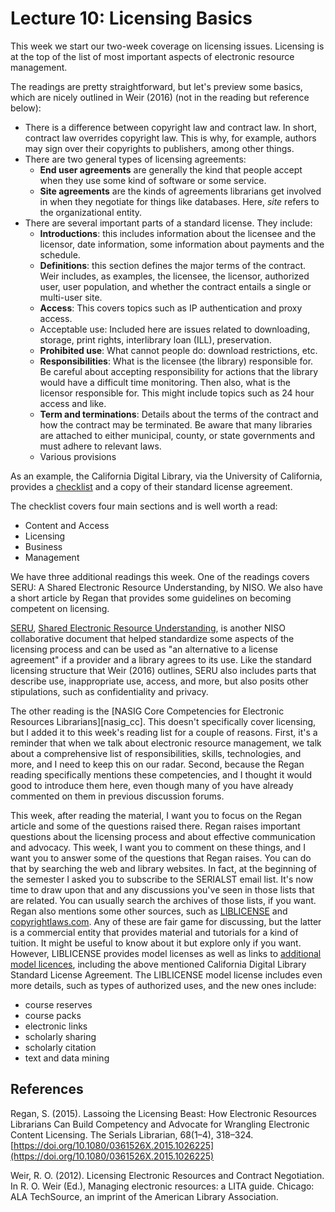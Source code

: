 # Lecture 10: Licensing Basics

This week we start our two-week coverage on licensing issues. Licensing is at
the top of the list of most important aspects of electronic resource
management.

The readings are pretty straightforward, but let's preview some basics, which
are nicely outlined in Weir (2016) (not in the reading but reference below):

* There is a difference between copyright law and contract law. In short,
  contract law overrides copyright law. This is why, for example, authors may
  sign over their copyrights to publishers, among other things.
* There are two general types of licensing agreements:
  * **End user agreements** are generally the kind that people accept when they
    use some kind of software or some service.
  * **Site agreements** are the kinds of agreements librarians get involved in
    when they negotiate for things like databases. Here, *site* refers to the
    organizational entity.
* There are several important parts of a standard license. They include:
  * **Introductions**: this includes information about the licensee and the
    licensor, date information, some information about payments and the
    schedule.
  * **Definitions**: this section defines the major terms of the contract. Weir
    includes, as examples, the licensee, the licensor, authorized user, user
    population, and whether the contract entails a single or multi-user site.
  * **Access**: This covers topics such as IP authentication and proxy access.
  * Acceptable use: Included here are issues related to downloading, storage,
    print rights, interlibrary loan (ILL), preservation.
  * **Prohibited use**: What cannot people do: download restrictions, etc.
  * **Responsibilities**: What is the licensee (the library) responsible for.
    Be careful about accepting responsibility for actions that the library
    would have a difficult time monitoring. Then also, what is the licensor
    responsible for. This might include topics such as 24 hour access and like.
  * **Term and terminations**: Details about the terms of the contract and how
    the contract may be terminated. Be aware that many libraries are attached
    to either municipal, county, or state governments and must adhere to
    relevant laws.
  * Various provisions

As an example, the California Digital Library, via the University of
California, provides a [checklist][checklist] and a copy of their standard license
agreement.

[checklist]:https://cdlib.org/resources/vendors/license-agreement-checklist/

The checklist covers four main sections and is well worth a read:

* Content and Access
* Licensing
* Business
* Management

We have three additional readings this week. One of the readings covers SERU:
A Shared Electronic Resource Understanding, by NISO. We also have a short
article by Regan that provides some guidelines on becoming competent on
licensing.

[SERU][seru2], [Shared Electronic Resource Understanding][seru3], is another NISO
collaborative document that helped standardize some aspects of the licensing
process and can be used as "an alternative to a license agreement" if
a provider and a library agrees to its use. Like the standard licensing
structure that Weir (2016) outlines, SERU also includes parts that describe
use, inappropriate use, access, and more, but also posits other stipulations,
such as confidentiality and privacy.

[seru2]:https://groups.niso.org/apps/group_public/download.php/8593/RP-7-2012_SERU.pdf
[seru3]:https://www.niso.org/standards-committees/seru

The other reading is the [NASIG Core Competencies for Electronic Resources
Librarians][nasig_cc]. This doesn't specifically cover licensing, but I added
it to this week's reading list for a couple of reasons. First, it's a reminder
that when we talk about electronic resource management, we talk about
a comprehensive list of responsibilities, skills, technologies, and more, and
I need to keep this on our radar. Second, because the Regan reading
specifically mentions these competencies, and I thought it would good to
introduce them here, even though many of you have already commented on them in
previous discussion forums.

[nasic_cc]:https://www.nasig.org/Core-Competencies

This week, after reading the material, I want you to focus on the Regan article
and some of the questions raised there. Regan raises important questions about
the licensing process and about effective communication and advocacy. This
week, I want you to comment on these things, and I want you to answer some of
the questions that Regan raises. You can do that by searching the web and
library websites. In fact, at the beginning of the semester I asked you to
subscribe to the SERIALST email list. It's now time to draw upon that and any
discussions you've seen in those lists that are related. You can usually search
the archives of those lists, if you want. Regan also mentions some other
sources, such as [LIBLICENSE][liblicense] and [copyrightlaws.com][cclaws]. Any
of these are fair game for discussing, but the latter is a commercial entity
that provides material and tutorials for a kind of tuition. It might be useful
to know about it but explore only if you want. However, LIBLICENSE provides
model licenses as well as links to [additional model licences][add_models],
including the above mentioned California Digital Library Standard License
Agreement. The LIBLICENSE model license includes even more details, such as
types of authorized uses, and the new ones include:

* course reserves
* course packs
* electronic links
* scholarly sharing
* scholarly citation
* text and data mining

[liblicense]:http://liblicense.crl.edu/
[cclaws]:https://www.copyrightlaws.com/
[add_models]:http://liblicense.crl.edu/licensing-information/model-license/

## References

Regan, S. (2015). Lassoing the Licensing Beast: How Electronic Resources
Librarians Can Build Competency and Advocate for Wrangling Electronic Content
Licensing. The Serials Librarian, 68(1–4), 318–324.
[https://doi.org/10.1080/0361526X.2015.1026225](https://doi.org/10.1080/0361526X.2015.1026225)

Weir, R. O. (2012). Licensing Electronic Resources and Contract Negotiation. In
R. O. Weir (Ed.), Managing electronic resources: a LITA guide. Chicago: ALA
TechSource, an imprint of the American Library Association.
